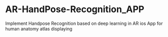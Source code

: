 # AR-HandPose-Recognition_APP
Implement Handpose Recognition based on deep learning in AR ios App for human anatomy atlas displaying
